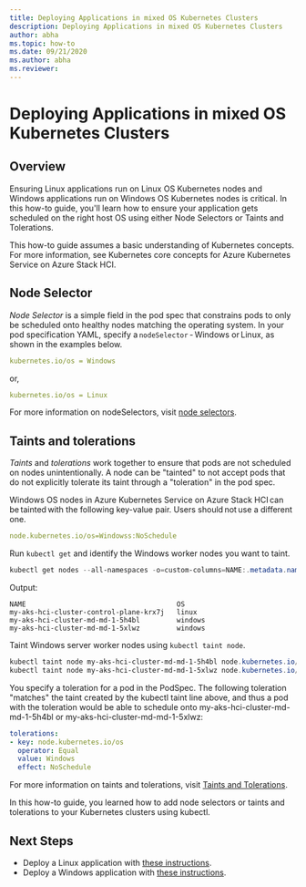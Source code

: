 ```yaml
---
title: Deploying Applications in mixed OS Kubernetes Clusters
description: Deploying Applications in mixed OS Kubernetes Clusters
author: abha
ms.topic: how-to
ms.date: 09/21/2020
ms.author: abha
ms.reviewer: 
---
```


# Deploying Applications in mixed OS Kubernetes Clusters

## Overview 
Ensuring Linux applications run on Linux OS Kubernetes nodes and Windows applications run on Windows OS Kubernetes nodes is critical. In this how-to guide, you'll learn how to ensure your application gets scheduled on the right host OS using either Node Selectors or Taints and Tolerations.

This how-to guide assumes a basic understanding of Kubernetes concepts. For more information, see Kubernetes core concepts for Azure Kubernetes Service on Azure Stack HCI.

## Node Selector 
*Node Selector* is a simple field in the pod spec that constrains pods to only be scheduled onto healthy nodes matching the operating system. In your pod specification YAML, specify a `nodeSelector` - Windows or Linux, as shown in the examples below. 

```yaml
kubernetes.io/os = Windows
```
or,

```yaml
kubernetes.io/os = Linux
```

For more information on nodeSelectors, visit [node selectors](https://kubernetes.io/docs/concepts/scheduling-eviction/assign-pod-node/). 

## Taints and tolerations 
*Taints* and *tolerations* work together to ensure that pods are not scheduled on nodes unintentionally. A node can be "tainted" to not accept pods that do not explicitly tolerate its taint through a "toleration" in the pod spec.

Windows OS nodes in Azure Kubernetes Service on Azure Stack HCI can be tainted with the following key-value pair. Users should not use a different one.

```yaml
node.kubernetes.io/os=Windowss:NoSchedule
```
Run `kubectl get` and identify the Windows worker nodes you want to taint.

```PowerShell
kubectl get nodes --all-namespaces -o=custom-columns=NAME:.metadata.name,OS:.status.nodeInfo.operatingSystem
```
Output:
```output
NAME                                     OS
my-aks-hci-cluster-control-plane-krx7j   linux
my-aks-hci-cluster-md-md-1-5h4bl         windows
my-aks-hci-cluster-md-md-1-5xlwz         windows
```

Taint Windows server worker nodes using `kubectl taint node`.

```PowerShell
kubectl taint node my-aks-hci-cluster-md-md-1-5h4bl node.kubernetes.io/os=Windows:NoSchedule
kubectl taint node my-aks-hci-cluster-md-md-1-5xlwz node.kubernetes.io/os=Windows:NoSchedule
```

You specify a toleration for a pod in the PodSpec. The following toleration "matches" the taint created by the kubectl taint line above, and thus a pod with the toleration would be able to schedule onto my-aks-hci-cluster-md-md-1-5h4bl or my-aks-hci-cluster-md-md-1-5xlwz:

```yaml
tolerations:
- key: node.kubernetes.io/os
  operator: Equal
  value: Windows
  effect: NoSchedule
```
For more information on taints and tolerations, visit [Taints and Tolerations](https://kubernetes.io/docs/concepts/scheduling-eviction/taint-and-toleration/). 

In this how-to guide, you learned how to add node selectors or taints and tolerations to your Kubernetes clusters using kubectl.

## Next Steps
- Deploy a Linux application with [these instructions](./deploy-linux-application.md).
- Deploy a Windows application with [these instructions](./deploy-windows-application.md).

